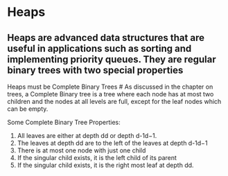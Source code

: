 # Heaps
## Heaps are advanced data structures that are useful in applications such as sorting and implementing priority queues. They are regular binary trees with two special properties

Heaps must be Complete Binary Trees #
As discussed in the chapter on trees, a Complete Binary tree is a tree where each node has at most two children and the nodes at all levels are full, except for the leaf nodes which can be empty.

Some Complete Binary Tree Properties:

1. All leaves are either at depth dd or depth d-1d−1.
2. The leaves at depth dd are to the left of the leaves at depth d-1d−1
3. There is at most one node with just one child
4. If the singular child exists, it is the left child of its parent
5. If the singular child exists, it is the right most leaf at depth dd.
